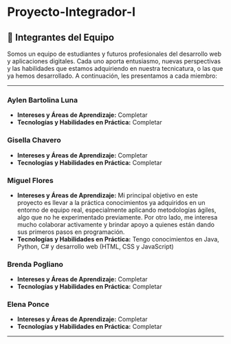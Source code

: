 # Proyecto-Integrador-I

## 👥 Integrantes del Equipo
Somos un equipo de estudiantes y futuros profesionales del desarrollo web y aplicaciones digitales. Cada uno aporta entusiasmo, nuevas perspectivas y las habilidades que estamos adquiriendo en nuestra tecnicatura, o las que ya hemos desarrollado. A continuación, les presentamos a cada miembro:

---

### **Aylen Bartolina Luna**
* **Intereses y Áreas de Aprendizaje:** Completar
* **Tecnologías y Habilidades en Práctica:** Completar

### **Gisella Chavero**
* **Intereses y Áreas de Aprendizaje:** Completar
* **Tecnologías y Habilidades en Práctica:** Completar

### **Miguel Flores**
* **Intereses y Áreas de Aprendizaje:** Mi principal objetivo en este proyecto es llevar a la práctica conocimientos ya adquiridos en un entorno de equipo real, especialmente aplicando metodologías ágiles, algo que no he experimentado previamente. Por otro lado, me interesa mucho colaborar activamente y brindar apoyo a quienes están dando sus primeros pasos en programación.
* **Tecnologías y Habilidades en Práctica:** Tengo conocimientos en Java, Python, C# y desarrollo web (HTML, CSS y JavaScript)

### **Brenda Pogliano**
* **Intereses y Áreas de Aprendizaje:** Completar
* **Tecnologías y Habilidades en Práctica:** Completar

### **Elena Ponce**
* **Intereses y Áreas de Aprendizaje:** Completar
* **Tecnologías y Habilidades en Práctica:** Completar

---